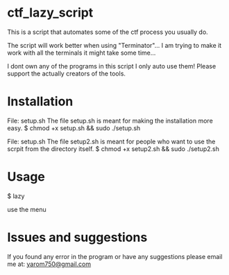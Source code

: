 # ctf_lazy_script

This is a script that automates some of the ctf process you usually do.

The script will work better when using "Terminator"... I am trying to make it work with all the terminals
it might take some time...

I dont own any of the programs in this script I only auto use them!
Please support the actually creators of the tools.


# Installation
File: setup.sh
The file setup.sh is meant for making the installation more easy.
 $ chmod +x setup.sh && sudo ./setup.sh

 File: setup.sh
 The file setup2.sh is meant for people who want to use the scrpit from the directory itself.
 $ chmod +x setup2.sh && sudo ./setup2.sh

# Usage
$ lazy

use the menu

# Issues and suggestions
If you found any error in the program or have any suggestions please email me at: yarom750@gmail.com
